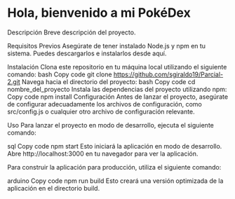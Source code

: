 # Hola, bienvenido a mi PokéDex

Descripción
Breve descripción del proyecto.

Requisitos Previos
Asegúrate de tener instalado Node.js y npm en tu sistema. Puedes descargarlos e instalarlos desde aquí.

Instalación
Clona este repositorio en tu máquina local utilizando el siguiente comando:
bash
Copy code
git clone <https://github.com/sgiraldo19/Parcial-2.git>
Navega hacia el directorio del proyecto:
bash
Copy code
cd nombre_del_proyecto
Instala las dependencias del proyecto utilizando npm:
Copy code
npm install
Configuración
Antes de lanzar el proyecto, asegúrate de configurar adecuadamente los archivos de configuración, como src/config.js o cualquier otro archivo de configuración relevante.

Uso
Para lanzar el proyecto en modo de desarrollo, ejecuta el siguiente comando:

sql
Copy code
npm start
Esto iniciará la aplicación en modo de desarrollo. Abre http://localhost:3000 en tu navegador para ver la aplicación.

Para construir la aplicación para producción, utiliza el siguiente comando:

arduino
Copy code
npm run build
Esto creará una versión optimizada de la aplicación en el directorio build.
